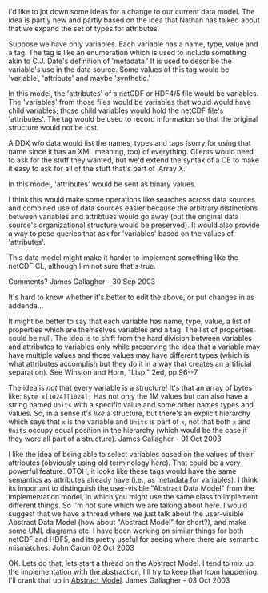I'd like to jot down some ideas for a change to our current data model.
The idea is partly new and partly based on the idea that Nathan has
talked about that we expand the set of types for attributes.

Suppose we have only variables. Each variable has a name, type, value
and a tag. The tag is like an enumeration which is used to include
something akin to C.J. Date's definition of 'metadata.' It is used to
describe the variable's use in the data source. Some values of this tag
would be 'variable', 'attribute' and maybe 'synthetic.'

In this model, the 'attributes' of a netCDF or HDF4/5 file would be
variables. The 'variables' from those files would be variables that
would would have child variables; those child variables would hold the
netCDF file's 'attributes'. The tag would be used to record information
so that the original structure would not be lost.

A DDX w/o data would list the names, types and tags (sorry for using
that name since it has an XML meaning, too) of everything. Clients would
need to ask for the stuff they wanted, but we'd extend the syntax of a
CE to make it easy to ask for all of the stuff that's part of 'Array X.'

In this model, 'attributes' would be sent as binary values.

I think this would make some operations like searches across data
sources and combined use of data sources easier because the arbitrary
distinctions between variables and attribtues would go away (but the
original data source's organizational structure would be preserved). It
would also provide a way to pose queries that ask for 'variables' based
on the values of 'attributes'.

This data model might make it harder to implement something like the
netCDF CL, although I'm not sure that's true.

Comments? James Gallagher - 30 Sep 2003

It's hard to know whether it's better to edit the above, or put changes
in as addenda...

It might be better to say that each variable has name, type, value, a
list of properties which are themselves variables and a tag. The list of
properties could be null. The idea is to shift from the hard division
between variables and attributes to variables only while preserving the
idea that a variable may have multiple values and those values may have
different types (which is what attributes accomplish but they do it in a
way that creates an artificial separation). See Winston and Horn,
"Lisp," 2ed, pp.96--7.

The idea is *not* that every variable is a structure! It's that an array
of bytes like: `Byte x[1024][1024];` Has not only the 1M values but can
also have a string named `Units` with a specific value and some other
names types and values. So, in a sense it's *like* a structure, but
there's an explicit hierarchy which says that `x` is the variable and
`Units` is part of `x`, not that both `x` and `Units` occupy equal
position in the hierarchy (which would be the case if they were all part
of a structure). James Gallagher - 01 Oct 2003

I like the idea of being able to select variables based on the values of
their attributes (obviously using old terminology here). That could be a
very powerful feature. OTOH, it looks like these tags would have the
same semantics as attributes already have (i.e., as metadata for
variables). I think its important to distinguish the user-visible
"Abstract Data Model" from the implementation model, in which you might
use the same class to implement different things. So I'm not sure which
we are talking about here. I would suggest that we have a thread where
we just talk about the user-visible Abstract Data Model (how about
"Abstract Model" for short?), and make some UML diagrams etc. I have
been working on similar things for both netCDF and HDF5, and its pretty
useful for seeing where there are semantic mismatches. John Caron 02 Oct
2003

OK. Lets do that, lets start a thread on the Abstract Model. I tend to
mix up the implementation with the abstraction, I'll try to keep that
from happening. I'll crank that up in [Abstract
Model](Abstract_Model "wikilink"). James Gallagher - 03 Oct 2003